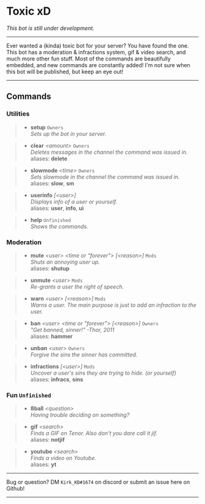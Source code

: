 # Toxic xD
*This bot is still under development.*

---

Ever wanted a (kinda) toxic bot for your server? You have found the one.
This bot has a moderation & infractions system, gif & video search, and much more other fun stuff.
Most of the commands are beautifully embedded, and new commands are constantly added!
I'm not sure when this bot will be published, but keep an eye out!

---

## Commands
### Utilities
> - **setup** `Owners`  
*Sets up the bot in your server.*

> - **clear** *\<amount\>* `Owners`  
*Deletes messages in the channel the command was issued in.*  
aliases: **delete**

> - **slowmode** *\<time\>* `Owners`  
*Sets slowmode in the channel the command was issued in.*  
aliases: **slow**, **sm**

> - **userinfo** *\[\<user\>\]*  
*Displays info of a user or yourself.*  
aliases: **user**, **info**, **ui**

> - **help** `Unfinished`  
*Shows the commands.*

### Moderation
> - **mute** *\<user\> \<time or "forever"\> \[\<reason\>\]* `Mods`  
*Shuts an annoying user up.*  
aliases: **shutup**

> - **unmute** *\<user\>* `Mods`  
*Re-grants a user the right of speech.*

> - **warn** *\<user\> \[\<reason\>\]* `Mods`  
*Warns a user. The main purpose is just to add an infraction to the user.*

> - **ban** *\<user\> \<time or "forever"\> \[\<reason\>\]* `Owners`  
*"Get banned, sinner!" -Thor, 2011*  
aliases: **hammer**

> - **unban** *\<user\>* `Owners`  
*Forgive the sins the sinner has committed.*

> - **infractions** *\[\<user\>\]* `Mods`  
*Uncover a user's sins they are trying to hide. (or yourself)*  
aliases: **infracs**, **sins**

### Fun `Unfinished`  
> - **8ball** *\<question\>*  
*Having trouble deciding on something?*

> - **gif** *\<search\>*  
*Finds a GIF on Tenor. Also don't you dare call it jif.*  
aliases: **notjif**

> - **youtube** *\<search\>*  
*Finds a video on Youtube.*  
aliases: **yt**

---

Bug or question? DM `Kirk_KD#1674` on discord or submit an issue here on Github!

---
